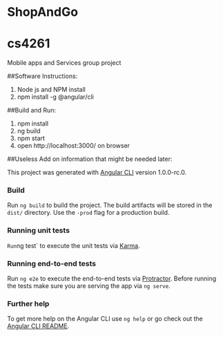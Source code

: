# ShopAndGo
# cs4261
Mobile apps and Services group project

##Software Instructions:
1) Node js and NPM install
2) npm install -g @angular/cli 

##Build and Run:
1) npm install
2) ng build
3) npm start
4) open http://localhost:3000/ on browser


##Useless Add on information that might be needed later:


This project was generated with [Angular CLI](https://github.com/angular/angular-cli) version 1.0.0-rc.0.

### Build

Run `ng build` to build the project. The build artifacts will be stored in the `dist/` directory. Use the `-prod` flag for a production build.

### Running unit tests
`
Run `ng test` to execute the unit tests via [Karma](https://karma-runner.github.io).

### Running end-to-end tests

Run `ng e2e` to execute the end-to-end tests via [Protractor](http://www.protractortest.org/).
Before running the tests make sure you are serving the app via `ng serve`.

### Further help

To get more help on the Angular CLI use `ng help` or go check out the [Angular CLI README](https://github.com/angular/angular-cli/blob/master/README.md).

